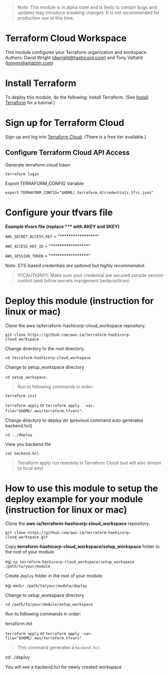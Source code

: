 > Note: This module is in alpha state and is likely to contain bugs and updates may introduce breaking changes. It is not recommended for production use at this time.

# Terraform Cloud Workspace 
This module configures your Terraform organization and workspace.  
Authors: David Wright (dwright@hashicorp.com) and Tony Vattahil (tonynv@amazon.com)

# Install Terraform
To deploy this module, do the following:
Install Terraform. (See [Install Terraform](https://learn.hashicorp.com/tutorials/terraform/install-cli) for a tutorial.) 

# Sign up for Terraform Cloud
Sign up and log into [Terraform Cloud](https://app.terraform.io/signup/account). (There is a free tier available.)

## Configure Terraform Cloud API Access

Generate terraform cloud token

`terraform login` 

Export TERRAFORM_CONFIG Variable

`export TERRAFORM_CONFIG="$HOME/.terraform.d/credentials.tfrc.json"`

# Configure your tfvars file

**Example tfvars file (replace *** with AKEY and SKEY)**

`AWS_SECRET_ACCESS_KEY` = "*****************"

`AWS_ACCESS_KEY_ID`     = "*****************"

`AWS_SESSION_TOKEN` = "*****************"

Note: STS-based credentials _are optional_ but *highly recommended*. 

> !!!!CAUTION!!!!: Make sure your credential are secured ourside version control (and follow secrets mangement bestpractices)


# Deploy this module (instruction for linux or mac)

Clone the aws-ia/terraform-hashicorp-cloud_workspace repository.

`git clone https://github.com/aws-ia/terraform-hashicorp-cloud_workspace`

Change directory to the root directory.

`cd terraform-hashicorp-cloud_workspace`

Change to setup_workspace directory

`cd setup_workspace`. 

> Run to following commands in order:

`terraform init`

`terraform apply`  or `terraform apply  -var-file="$HOME/.aws/terraform.tfvars"`.

Change directory to deploy dir (previous command auto generates backend.hcl)

`cd ../deploy`

View you backend file

`cat backend.hcl`

> Terraform apply run remotely in Terraform Cloud (out will also stream to local env)

# How to use this module to setup the deploy example for your module (instruction for linux or mac)

Clone the **aws-ia/terraform-hashicorp-cloud_workspace** repository.

`git clone https://github.com/aws-ia/terraform-hashicorp-cloud_workspace.git`

Copy **terraform-hashicorp-cloud_workspace/setup_workspace** folder to the root of your module 

eg: `cp terraform-hashicorp-cloud_workspace/setup_workspace /path/to/your/module`

Create `deploy` folder in the root of your module.

eg: `mkdir /path/to/your/module/deploy`

Change to setup_workspace directory

`cd /path/to/your/module/setup_workspace`

Run to following commands in order:

terraform init

`terraform apply` or `terraform apply -var-file="$HOME/.aws/terraform.tfvars"`

> This command generates a `backend.hcl`

cd ../deploy

You will see a backend.hcl for newly created workspace




